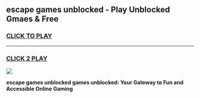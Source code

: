
## escape games unblocked - Play Unblocked Gmaes & Free
<h3>
<a href="https://premium.freeplayer.one?title=escape_games_unblocked&ref=19F">CLICK TO PLAY</a></h3>
<hr>

<h3>
<a href="https://premium.freeplayer.one?title=escape_games_unblocked&ref=19F">CLICK 2 PLAY</a>
  
</h3>

<a href="https://premium.freeplayer.one?title=escape_games_unblocked&ref=19F/"><img src="https://clearcache.store/games.png"></a>


**escape games unblocked games unblocked: Your Gateway to Fun and Accessible Online Gaming**
